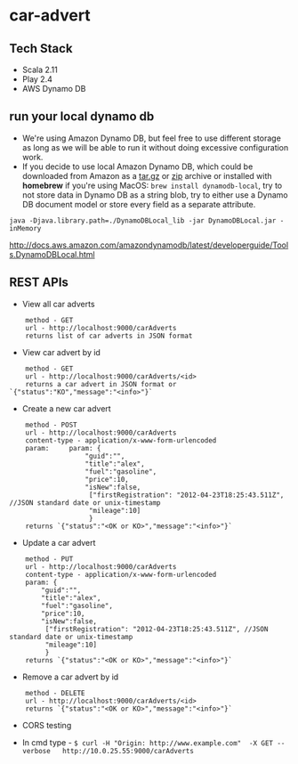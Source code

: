 # car-advert

## Tech Stack

- Scala 2.11
- Play 2.4
- AWS Dynamo DB

## run your local dynamo db

* We're using Amazon Dynamo DB, but feel free to use different storage as long as we will be able to run it without doing excessive configuration work.
* If you decide to use local Amazon Dynamo DB, which could be downloaded from Amazon as a [tar.gz](http://dynamodb-local.s3-website-us-west-2.amazonaws.com/dynamodb_local_latest.tar.gz) or [zip](http://dynamodb-local.s3-website-us-west-2.amazonaws.com/dynamodb_local_latest.zip) archive or installed with **homebrew** if you're using MacOS: ```brew install dynamodb-local```, try to not store data in Dynamo DB as a string blob, try to either use a Dynamo DB document model or store every field as a separate attribute.
  
`java -Djava.library.path=./DynamoDBLocal_lib -jar DynamoDBLocal.jar -inMemory`

http://docs.aws.amazon.com/amazondynamodb/latest/developerguide/Tools.DynamoDBLocal.html



## REST APIs

-  View all car adverts
```
    method - GET
    url - http://localhost:9000/carAdverts
    returns list of car adverts in JSON format
```

- View car advert by id
```
    method - GET
    url - http://localhost:9000/carAdverts/<id>
    returns a car advert in JSON format or  `{"status":"KO","message":"<info>"}`
```

-  Create a new car advert
```
    method - POST
    url - http://localhost:9000/carAdverts
    content-type - application/x-www-form-urlencoded
    param:     param: {
                   "guid":"",
                   "title":"alex",
                   "fuel":"gasoline",
                   "price":10,
                   "isNew":false,
                    ["firstRegistration": "2012-04-23T18:25:43.511Z", //JSON standard date or unix-timestamp
                    "mileage":10]
                    }
    returns `{"status":"<OK or KO>","message":"<info>"}`
```

-  Update a car advert
```
    method - PUT
    url - http://localhost:9000/carAdverts
    content-type - application/x-www-form-urlencoded
    param: {
        "guid":"",
        "title":"alex",
        "fuel":"gasoline",
        "price":10,
        "isNew":false,
         ["firstRegistration": "2012-04-23T18:25:43.511Z", //JSON standard date or unix-timestamp
         "mileage":10]
         }
    returns `{"status":"<OK or KO>","message":"<info>"}`
```

-  Remove a car advert by id
```
    method - DELETE
    url - http://localhost:9000/carAdverts/<id>
    returns `{"status":"<OK or KO>","message":"<info>"}`
```

* CORS testing

- In cmd type -
`$ curl -H "Origin: http://www.example.com"  -X GET --verbose   http://10.0.25.55:9000/carAdverts`
